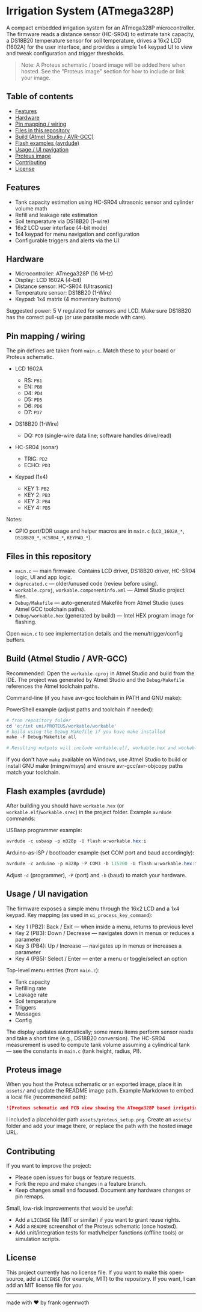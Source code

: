 # Irrigation System (ATmega328P)

A compact embedded irrigation system for an ATmega328P microcontroller. The firmware reads a distance sensor (HC-SR04) to estimate tank capacity, a DS18B20 temperature sensor for soil temperature, drives a 16x2 LCD (1602A) for the user interface, and provides a simple 1x4 keypad UI to view and tweak configuration and trigger thresholds.

> Note: A Proteus schematic / board image will be added here when hosted. See the "Proteus image" section for how to include or link your image.

## Table of contents

- [Features](#features)
- [Hardware](#hardware)
- [Pin mapping / wiring](#pin-mapping--wiring)
- [Files in this repository](#files-in-this-repository)
- [Build (Atmel Studio / AVR-GCC)](#build-atmel-studio--avr-gcc)
- [Flash examples (avrdude)](#flash-examples-avrdude)
- [Usage / UI navigation](#usage--ui-navigation)
- [Proteus image](#proteus-image)
- [Contributing](#contributing)
- [License](#license)

## Features

- Tank capacity estimation using HC-SR04 ultrasonic sensor and cylinder volume math
- Refill and leakage rate estimation
- Soil temperature via DS18B20 (1-wire)
- 16x2 LCD user interface (4-bit mode)
- 1x4 keypad for menu navigation and configuration
- Configurable triggers and alerts via the UI

## Hardware

- Microcontroller: ATmega328P (16 MHz)
- Display: LCD 1602A (4-bit)
- Distance sensor: HC-SR04 (Ultrasonic)
- Temperature sensor: DS18B20 (1-Wire)
- Keypad: 1x4 matrix (4 momentary buttons)

Suggested power: 5 V regulated for sensors and LCD. Make sure DS18B20 has the correct pull-up (or use parasite mode with care).

## Pin mapping / wiring

The pin defines are taken from `main.c`. Match these to your board or Proteus schematic.

- LCD 1602A
  - RS: `PB1`
  - EN: `PB0`
  - D4: `PD4`
  - D5: `PD5`
  - D6: `PD6`
  - D7: `PD7`

- DS18B20 (1-Wire)
  - DQ: `PC0` (single-wire data line; software handles drive/read)

- HC-SR04 (sonar)
  - TRIG: `PD2`
  - ECHO: `PD3`

- Keypad (1x4)
  - KEY 1: `PB2`
  - KEY 2: `PB3`
  - KEY 3: `PB4`
  - KEY 4: `PB5`

Notes:
- GPIO port/DDR usage and helper macros are in `main.c` (`LCD_1602A_*`, `DS18B20_*`, `HCSR04_*`, `KEYPAD_*`).

## Files in this repository

- `main.c` — main firmware. Contains LCD driver, DS18B20 driver, HC-SR04 logic, UI and app logic.
- `deprecated.c` — older/unused code (review before using).
- `workable.cproj`, `workable.componentinfo.xml` — Atmel Studio project files.
- `Debug/Makefile` — auto-generated Makefile from Atmel Studio (uses Atmel GCC toolchain paths).
- `Debug/workable.hex` (generated by build) — Intel HEX program image for flashing.

Open `main.c` to see implementation details and the menu/trigger/config buffers.

## Build (Atmel Studio / AVR-GCC)

Recommended: Open the `workable.cproj` in Atmel Studio and build from the IDE. The project was generated by Atmel Studio and the `Debug/Makefile` references the Atmel toolchain paths.

Command-line (if you have avr-gcc toolchain in PATH and GNU make):

PowerShell example (adjust paths and toolchain if needed):

```powershell
# from repository folder
cd 'e:/int uni/PROTEUS/workable/workable'
# build using the Debug Makefile if you have make installed
make -f Debug/Makefile all

# Resulting outputs will include workable.elf, workable.hex and workable.eep in the same directory.
```

If you don't have `make` available on Windows, use Atmel Studio to build or install GNU make (mingw/msys) and ensure avr-gcc/avr-objcopy paths match your toolchain.

## Flash examples (avrdude)

After building you should have `workable.hex` (or `workable.elf`/`workable.srec`) in the project folder. Example `avrdude` commands:

USBasp programmer example:

```powershell
avrdude -c usbasp -p m328p -U flash:w:workable.hex:i
```

Arduino-as-ISP / bootloader example (set COM port and baud accordingly):

```powershell
avrdude -c arduino -p m328p -P COM3 -b 115200 -U flash:w:workable.hex:i
```

Adjust `-c` (programmer), `-P` (port) and `-b` (baud) to match your hardware.

## Usage / UI navigation

The firmware exposes a simple menu through the 16x2 LCD and a 1x4 keypad. Key mapping (as used in `ui_process_key_command`):

- Key 1 (PB2): Back / Exit — when inside a menu, returns to previous level
- Key 2 (PB3): Down / Decrease — navigates down in menus or reduces a parameter
- Key 3 (PB4): Up / Increase — navigates up in menus or increases a parameter
- Key 4 (PB5): Select / Enter — enter a menu or toggle/select an option

Top-level menu entries (from `main.c`):
- Tank capacity
- Refilling rate
- Leakage rate
- Soil temperature
- Triggers
- Messages
- Config

The display updates automatically; some menu items perform sensor reads and take a short time (e.g., DS18B20 conversion). The HC-SR04 measurement is used to compute tank volume assuming a cylindrical tank — see the constants in `main.c` (tank height, radius, PI).

## Proteus image

When you host the Proteus schematic or an exported image, place it in `assets/` and update the README image path. Example Markdown to embed a local file (recommended path):

```markdown
![Proteus schematic and PCB view showing the ATmega328P based irrigation system electronics; schematic window shows the microcontroller, ultrasonic sensor HC-SR04, DS18B20 temperature sensor, 16x2 LCD and a 1x4 keypad with interconnecting nets and pin labels; PCB layout shows component footprints, copper traces and board outline. Visible text labels include ATmega328P, LCD 1602A, HC-SR04, DS18B20 and example pin names PB0 PB1 PB2 PB3 PB4 PB5 PD2 PD3 PD4 PD5 PD6 PD7 PC0. Environment is an electronic design IDE with grid background, toolbars and rulers. Tone is technical and informational](/assets/proteus_setup.png)
```

I included a placeholder path `assets/proteus_setup.png`. Create an `assets/` folder and add your image there, or replace the path with the hosted image URL.

## Contributing

If you want to improve the project:

- Please open issues for bugs or feature requests.
- Fork the repo and make changes in a feature branch.
- Keep changes small and focused. Document any hardware changes or pin remaps.

Small, low-risk improvements that would be useful:
- Add a `LICENSE` file (MIT or similar) if you want to grant reuse rights.
- Add a `README` screenshot of the Proteus schematic (once hosted).
- Add unit/integration tests for math/helper functions (offline tools) or simulation scripts.

## License

This project currently has no license file. If you want to make this open-source, add a `LICENSE` (for example, MIT) to the repository. If you want, I can add an MIT license file for you.

---
made with ❤️ by frank ogenrwoth
